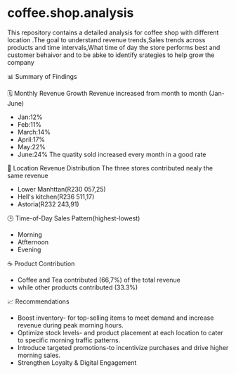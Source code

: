 # coffee.shop.analysis


This repository contains a detailed analysis for coffee shop with different location .The goal to understand revenue trends,Sales trends across products and time intervals,What time of day the store performs best and customer behaivor and to be abke to identify srategies to help grow the company


📊 Summary of Findings

🗓️ Monthly Revenue Growth
Revenue increased from month to month (Jan-June)
* Jan:12%
* Feb:11%
* March:14%
* April:17%
* May:22%
* June:24%
The quatity sold increased every month in a good rate  

📍 Location Revenue Distribution
The three stores contributed nealy the same revenue 
* Lower Manhttan(R230 057,25)
* Hell's kitchen(R236 511,17)
* Astoria(R232 243,91)
  
🕒 Time-of-Day Sales Pattern(highest-lowest)
 * Morning
 * Atfternoon
 * Evening

☕ Product Contribution
   * Coffee and Tea contributed (66,7%) of the total revenue 
   * while other products contributed (33.3%)
 
 
 📈 Recommendations
* Boost inventory- for top-selling items to meet demand and increase revenue during peak morning hours.
* Optimize stock levels- and product placement at each location to cater to specific morning traffic patterns.
* Introduce targeted promotions-to incentivize purchases and drive higher morning sales.
* Strengthen Loyalty & Digital Engagement    
 
